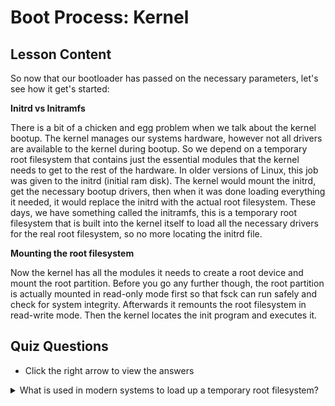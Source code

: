 # Boot Process: Kernel

## Lesson Content

So now that our bootloader has passed on the necessary parameters, let's see how it get's started:

<b>Initrd vs Initramfs</b>

There is a bit of a chicken and egg problem when we talk about the kernel bootup. The kernel manages our systems hardware, however not all drivers are available to the kernel during bootup. So we depend on a temporary root filesystem that contains just the essential modules that the kernel needs to get to the rest of the hardware. In older versions of Linux, this job was given to the initrd (initial ram disk). The kernel would mount the initrd, get the necessary bootup drivers, then when it was done loading everything it needed, it would replace the initrd with the actual root filesystem. These days, we have something called the initramfs, this is a temporary root filesystem that is built into the kernel itself to load all the necessary drivers for the real root filesystem, so no more locating the initrd file. 

<b>Mounting the root filesystem</b>

Now the kernel has all the modules it needs to create a root device and mount the root partition. Before you go any further though, the root partition is actually mounted in read-only mode first so that fsck can run safely and check for system integrity. Afterwards it remounts the root filesystem in read-write mode. Then the kernel locates the init program and executes it. 

## Quiz Questions 

- Click the right arrow to view the answers

<details>
<summary>What is used in modern systems to load up a temporary root filesystem?</summary>
initramfs
</details>
